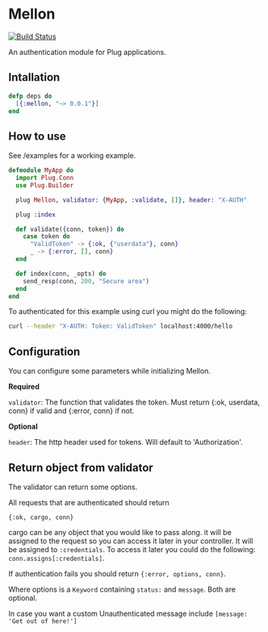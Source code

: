 Mellon
======

[![Build Status](https://travis-ci.org/sajmoon/mellon.svg?branch=master)](https://travis-ci.org/sajmoon/mellon)

An authentication module for Plug applications.

## Intallation
```elixir
defp deps do
  [{:mellon, "~> 0.0.1"}]
end
```

## How to use

See /examples for a working example.

```elixir
defmodule MyApp do
  import Plug.Conn
  use Plug.Builder

  plug Mellon, validator: {MyApp, :validate, []}, header: "X-AUTH"

  plug :index

  def validate({conn, token}) do
    case token do
      "ValidToken" -> {:ok, {"userdata"}, conn}
      _ -> {:error, [], conn}
  end

  def index(conn, _opts) do
    send_resp(conn, 200, "Secure area")
  end
end
```

To authenticated for this example using curl you might do the following:

```bash
curl --header "X-AUTH: Token: ValidToken" localhost:4000/hello
```

## Configuration
You can configure some parameters while initializing Mellon.

**Required**

`validator`: The function that validates the token. Must return {:ok, userdata, conn} if valid and {:error, conn} if not.

**Optional**

`header`: The http header used for tokens. Will default to  'Authorization'.


## Return object from validator
The validator can return some options.

All requests that are authenticated should return
```
{:ok, cargo, conn}
```

cargo can be any object that you would like to pass along. it will be assigned to the request so you can access it later in your controller.
It will be assigned to `:credentials`. To access it later you could do the following: `conn.assigns[:credentials]`.

If authentication fails you should return `{:error, options, conn}`.

Where options is a `Keyword` containing `status:` and `message`.
Both are optional.

In case you want a custom Unauthenticated message include `[message: 'Get out of here!']`



